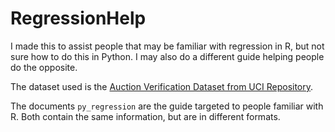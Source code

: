 # RegressionHelp
I made this to assist people that may be familiar with regression in R, but not sure how to do this in Python.
I may also do a different guide helping people do the opposite.

The dataset used is the [Auction Verification Dataset from UCI Repository](https://archive-beta.ics.uci.edu/ml/datasets/auction+verification).

The documents `py_regression` are the guide targeted to people familiar with R. Both contain the same information, but are in different formats.
